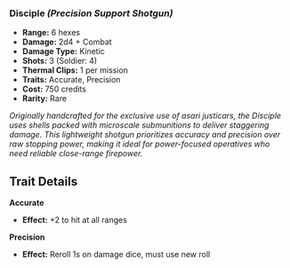 ### Disciple *(Precision Support Shotgun)*
- **Range:** 6 hexes
- **Damage:** 2d4 + Combat
- **Damage Type:** Kinetic
- **Shots:** 3 (Soldier: 4)
- **Thermal Clips:** 1 per mission
- **Traits:** Accurate, Precision
- **Cost:** 750 credits
- **Rarity:** Rare

*Originally handcrafted for the exclusive use of asari justicars, the Disciple uses shells packed with microscale submunitions to deliver staggering damage. This lightweight shotgun prioritizes accuracy and precision over raw stopping power, making it ideal for power-focused operatives who need reliable close-range firepower.*

## Trait Details

**Accurate**
- **Effect:** +2 to hit at all ranges

**Precision**
- **Effect:** Reroll 1s on damage dice, must use new roll